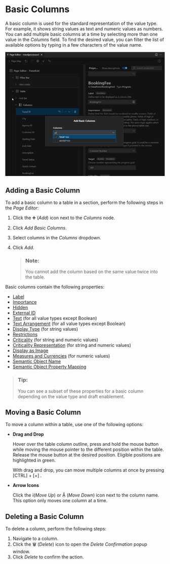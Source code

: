 <!-- loio5f8c75b2b4f3468aa85e9658825389de -->

<link rel="stylesheet" type="text/css" href="../css/sap-icons.css"/>

# Basic Columns

A basic column is used for the standard representation of the value type. For example, it shows string values as text and numeric values as numbers. You can add multiple basic columns at a time by selecting more than one value in the *Columns* field. To find the desired value, you can filter the list of available options by typing in a few characters of the value name.

![](images/Basic_Column_8c30f41.png)



<a name="loio5f8c75b2b4f3468aa85e9658825389de__section_rnc_z5y_35b"/>

## Adding a Basic Column

To add a basic column to a table in a section, perform the following steps in the *Page Editor*:

1.  Click the :heavy_plus_sign: \(*Add*\) icon next to the *Columns* node.
2.  Click *Add Basic Columns*.
3.  Select columns in the *Columns* dropdown.
4.  Click *Add*.

    > ### Note:  
    > You cannot add the column based on the same value twice into the table.


Basic columns contain the following properties:

-   [Label](appendix-457f2e9.md#loiod44832d99bdf4f73ba14cdbb16dc9301)
-   [Importance](appendix-457f2e9.md#loio7fe32a215209419da6d6c19da0f69ccb)
-   [Hidden](appendix-457f2e9.md#loiof7ad71792a0044d6b6172f078827bdc0)
-   [External ID](appendix-457f2e9.md#loio13f6d7fd6c6c4f60908cefa7d4260e49)
-   [Text](appendix-457f2e9.md#loio5d1cc16e80ce48de8a47f2835a42cc47) \(for all value types except Boolean\)
-   [Text Arrangement](appendix-457f2e9.md#loioecd5568919bf43c5a04dd6b5e8e173f6) \(for all value types except Boolean\)
-   [Display Type](appendix-457f2e9.md#loio6544398b07024f4faff4bad25949b64d) \(for string values\)
-   [Restrictions](appendix-457f2e9.md#loio58fec66ebb1f48fbbd3092d3a1b27fda)
-   [Criticality](appendix-457f2e9.md#loio19d82b5d8bc940738afcb49b51a48bed) \(for string and numeric values\)
-   [Criticality Representation](appendix-457f2e9.md#loiof2b7486cb4644441979d818802b79940) \(for string and numeric values\)
-   [Display as Image](appendix-457f2e9.md#loio344568c1e4014621905d78857cf66401)
-   [Measures and Currencies](appendix-457f2e9.md#loio8ad2438ea4ed4a52ab530ff104530f98) \(for numeric values\)
-   [Semantic Object Name](appendix-457f2e9.md#loio90e03983431d4bfd927b51593a937955)
-   [Semantic Object Property Mapping](appendix-457f2e9.md#loio7726cb0d97194461973e3ec176c8a888)

> ### Tip:  
> You can see a subset of these properties for a basic column depending on the value type and draft enablement.



<a name="loio5f8c75b2b4f3468aa85e9658825389de__section_pxb_cry_35b"/>

## Moving a Basic Column

To move a column within a table, use one of the following options:

-   **Drag and Drop**

    Hover over the table column outline, press and hold the mouse button while moving the mouse pointer to the different position within the table. Release the mouse button at the desired position. Eligible positions are highlighted in green.

    With drag and drop, you can move multiple columns at once by pressing [CTRL\] + [\+\]  .

-   **Arrow Icons**

    Click the <span class="SAP-icons-V5"></span>\(*Move Up*\) or <span class="SAP-icons-V5"></span> \(*Move Down*\) icon next to the column name. This option only moves one column at a time.




<a name="loio5f8c75b2b4f3468aa85e9658825389de__section_adr_ksy_35b"/>

## Deleting a Basic Column

To delete a column, perform the following steps:

1.  Navigate to a column.
2.  Click the :wastebasket: \(*Delete*\) icon to open the *Delete Confirmation* popup window.
3.  Click *Delete* to confirm the action.

